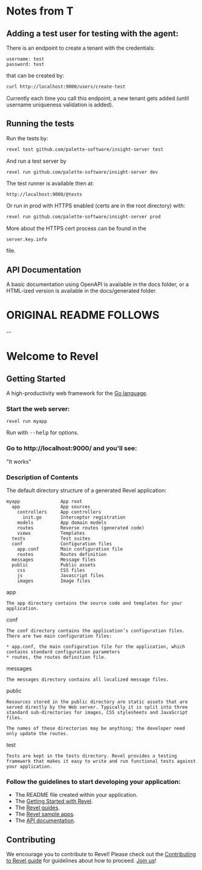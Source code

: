 # Notes from T

## Adding a test user for testing with the agent:

There is an endpoint to create a tenant with the credentials:

```
username: test
password: test
```

that can be created by:

```bash
curl http://localhost:9000/users/create-test
```

Currently each time you call this endpoint, a new tenant gets added (until
username uniqueness validation is added).

## Running the tests

Run the tests by:

```bash
revel test github.com/palette-software/insight-server test
```


And run a test server by

```bash
revel run github.com/palette-software/insight-server dev
```

The test runner is available then at:

```
http://localhost:9000/@tests
```

Or run in prod with HTTPS enabled (certs are in the root directory)
with:

```bash
revel run github.com/palette-software/insight-server prod
```


More about the HTTPS cert process can be found in the

```
server.key.info
```

file.



## API Documentation


A basic documentation using OpenAPI is available in the docs folder, or
a HTML-ized version is available in the docs/generated folder.

# ORIGINAL README FOLLOWS

--


# Welcome to Revel

## Getting Started

A high-productivity web framework for the [Go language](http://www.golang.org/).

### Start the web server:

    revel run myapp

   Run with <tt>--help</tt> for options.

### Go to http://localhost:9000/ and you'll see:

"It works"

### Description of Contents

The default directory structure of a generated Revel application:

    myapp               App root
      app               App sources
        controllers     App controllers
          init.go       Interceptor registration
        models          App domain models
        routes          Reverse routes (generated code)
        views           Templates
      tests             Test suites
      conf              Configuration files
        app.conf        Main configuration file
        routes          Routes definition
      messages          Message files
      public            Public assets
        css             CSS files
        js              Javascript files
        images          Image files

app

    The app directory contains the source code and templates for your application.

conf

    The conf directory contains the application’s configuration files. There are two main configuration files:

    * app.conf, the main configuration file for the application, which contains standard configuration parameters
    * routes, the routes definition file.


messages

    The messages directory contains all localized message files.

public

    Resources stored in the public directory are static assets that are served directly by the Web server. Typically it is split into three standard sub-directories for images, CSS stylesheets and JavaScript files.

    The names of these directories may be anything; the developer need only update the routes.

test

    Tests are kept in the tests directory. Revel provides a testing framework that makes it easy to write and run functional tests against your application.

### Follow the guidelines to start developing your application:

* The README file created within your application.
* The [Getting Started with Revel](http://revel.github.io/tutorial/index.html).
* The [Revel guides](http://revel.github.io/manual/index.html).
* The [Revel sample apps](http://revel.github.io/samples/index.html).
* The [API documentation](http://revel.github.io/docs/godoc/index.html).

## Contributing
We encourage you to contribute to Revel! Please check out the [Contributing to Revel
guide](https://github.com/revel/revel/blob/master/CONTRIBUTING.md) for guidelines about how
to proceed. [Join us](https://groups.google.com/forum/#!forum/revel-framework)!
